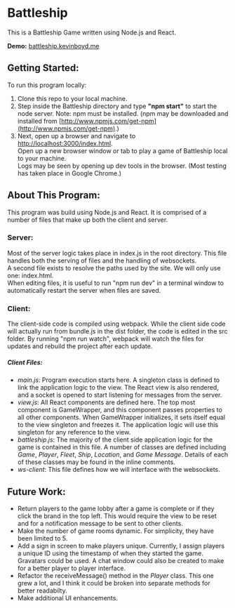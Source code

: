 # Battleship
This is a Battleship Game written using Node.js and React.


**Demo:** [battleship.kevinboyd.me](http://battleship.kevinboyd.me)


## Getting Started:
To run this program locally:
1. Clone this repo to your local machine. 
2. Step inside the Battleship directory and type **"npm start"** to start the node server.  Note: npm must be installed.
  (npm may be downloaded and installed from [http://www.npmjs.com/get-npm](http://www.npmjs.com/get-npm).)  
3. Next, open up a browser and navigate to [http://localhost:3000/index.html](http://localhost:3000/index.html).  
Open up a new browser window or tab to play a game of Battleship local to your machine.  
Logs may be seen by opening up dev tools in the browser.  (Most testing has taken place in Google Chrome.)
  
## About This Program:
This program was build using Node.js and React.  It is comprised of a number of files that make up both the client and server.

### Server:
Most of the server logic takes place in index.js in the root directory.
This file handles both the serving of files and the handling of websockets.  
A second file exists to resolve the paths used by the site.  We will only use one: index.html.  
When editing files, it is useful to run "npm run dev" in a terminal window to automatically restart the server when files are saved.

### Client:
The client-side code is compiled using webpack.  While the client side code will actually run from bundle.js in the dist folder,
the code is edited in the src folder.  By running "npm run watch", webpack will watch the files for updates and rebuild the project after each update.

##### Client Files:
* *main.js*: Program execution starts here.  A singleton class is defined to link the application logic to the view. The React view is also rendered, and a socket is opened to start listening for messages from the server.
* *view.js*: All React components are defined here.  The top most component is GameWrapper, and this component passes properties to all other components.  When GameWrapper initializes, it sets itself equal to the view singleton and freezes it.  The application logic will use this singleton for any reference to the view.
* *battleship.js*: The majority of the client side application logic for the game is contained in this file.  A number of classes are defined including *Game*, *Player*, *Fleet*, *Ship*, *Location*, and *Game Message*.  Details of each of these classes may be found in the inline comments.
* *ws-client*: This file defines how we will interface with the websockets.

## Future Work:
* Return players to the game lobby after a game is complete or if they click the brand in the top left.
  This would require the view to be reset and for a notification message to be sent to other clients.
* Make the number of game rooms dynamic.  For simplicity, they have been limited to 5.
* Add a sign in screen to make players unique.  Currently, I assign players a unique ID using the timestamp of when they started the game.  Gravatars could be used.  A chat window could also be created to make for a better player to player interface.
* Refactor the receiveMessage() method in the *Player* class.  This one grew a lot, and I think it could be broken into separate methods for better readabilty.
* Make additional UI enhancements.
